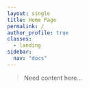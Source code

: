 ```yaml
---
layout: single
title: Home Page
permalink: /
author_profile: true
classes:
  - landing
sidebar:
  nav: "docs"
---
```


> Need content here...